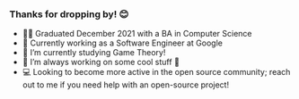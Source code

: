 ### Thanks for dropping by! 😊
- 👨‍🎓 Graduated December 2021 with a BA in Computer Science
- :office: Currently working as a Software Engineer at Google
- 🌱 I’m currently studying Game Theory!
- 🔭 I’m always working on some cool stuff :rocket:
- 💻 Looking to become more active in the open source community; reach out to me if you need help with an open-source project!
